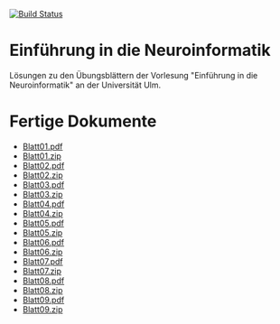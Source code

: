 [![Build Status](https://travis-ci.org/aul12/Einfuehrung-in-die-Neuroinformatik.svg?branch=master)](https://travis-ci.org/aul12/Einfuehrung-in-die-Neuroinformatik)
# Einführung in die Neuroinformatik
Lösungen zu den Übungsblättern der Vorlesung "Einführung in die Neuroinformatik" an der Universität Ulm.

# Fertige Dokumente
 * [Blatt01.pdf](https://aul12.github.io/Einfuehrung-in-die-Neuroinformatik/Blatt01.pdf)
 * [Blatt01.zip](https://aul12.github.io/Einfuehrung-in-die-Neuroinformatik/Blatt01.zip)
 * [Blatt02.pdf](https://aul12.github.io/Einfuehrung-in-die-Neuroinformatik/Blatt02.pdf)
 * [Blatt02.zip](https://aul12.github.io/Einfuehrung-in-die-Neuroinformatik/Blatt02.zip)
 * [Blatt03.pdf](https://aul12.github.io/Einfuehrung-in-die-Neuroinformatik/Blatt03.pdf)
 * [Blatt03.zip](https://aul12.github.io/Einfuehrung-in-die-Neuroinformatik/Blatt03.zip)
 * [Blatt04.pdf](https://aul12.github.io/Einfuehrung-in-die-Neuroinformatik/Blatt04.pdf)
 * [Blatt04.zip](https://aul12.github.io/Einfuehrung-in-die-Neuroinformatik/Blatt04.zip)
 * [Blatt05.pdf](https://aul12.github.io/Einfuehrung-in-die-Neuroinformatik/Blatt05.pdf)
 * [Blatt05.zip](https://aul12.github.io/Einfuehrung-in-die-Neuroinformatik/Blatt05.zip)
 * [Blatt06.pdf](https://aul12.github.io/Einfuehrung-in-die-Neuroinformatik/Blatt06.pdf)
 * [Blatt06.zip](https://aul12.github.io/Einfuehrung-in-die-Neuroinformatik/Blatt06.zip)
 * [Blatt07.pdf](https://aul12.github.io/Einfuehrung-in-die-Neuroinformatik/Blatt07.pdf)
 * [Blatt07.zip](https://aul12.github.io/Einfuehrung-in-die-Neuroinformatik/Blatt07.zip)
 * [Blatt08.pdf](https://aul12.github.io/Einfuehrung-in-die-Neuroinformatik/Blatt08.pdf)
 * [Blatt08.zip](https://aul12.github.io/Einfuehrung-in-die-Neuroinformatik/Blatt08.zip)
 * [Blatt09.pdf](https://aul12.github.io/Einfuehrung-in-die-Neuroinformatik/Blatt09.pdf)
 * [Blatt09.zip](https://aul12.github.io/Einfuehrung-in-die-Neuroinformatik/Blatt09.zip)
